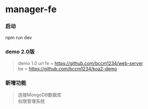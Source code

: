 # manager-fe

### 启动
npm run dev

### demo 2.0版
> demo 1.0 url 
> fe = https://github.com/bccm1234/web-server  
> be = https://github.com/bccm1234/koa2-demo

### 新增功能
> 连接MongoDB数据库  
> 权限管理系统
